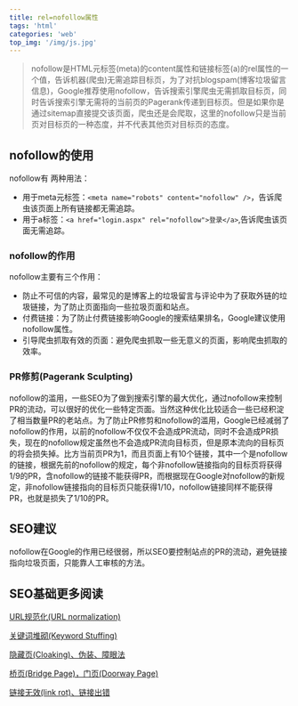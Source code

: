 ```yaml
---
title: rel=nofollow属性
tags: 'html'
categories: 'web'
top_img: '/img/js.jpg'
---
```


> nofollow是HTML元标签(meta)的content属性和链接标签(a)的rel属性的一个值，告诉机器(爬虫)无需追踪目标页，为了对抗blogspam(博客垃圾留言信息)，Google推荐使用nofollow，告诉搜索引擎爬虫无需抓取目标页，同时告诉搜索引擎无需将的当前页的Pagerank传递到目标页。但是如果你是通过sitemap直接提交该页面，爬虫还是会爬取，这里的nofollow只是当前页对目标页的一种态度，并不代表其他页对目标页的态度。

## nofollow的使用
nofollow有
两种用法：
* 用于meta元标签：`<meta name="robots" content="nofollow" />`，告诉爬虫该页面上所有链接都无需追踪。
* 用于a标签：`<a href="login.aspx" rel="nofollow">登录</a>`,告诉爬虫该页面无需追踪。
### nofollow的作用

nofollow主要有三个作用：
* 防止不可信的内容，最常见的是博客上的垃圾留言与评论中为了获取外链的垃圾链接，为了防止页面指向一些拉圾页面和站点。
* 付费链接：为了防止付费链接影响Google的搜索结果排名，Google建议使用nofollow属性。
* 引导爬虫抓取有效的页面：避免爬虫抓取一些无意义的页面，影响爬虫抓取的效率。


### PR修剪(Pagerank Sculpting)

nofollow的滥用，一些SEO为了做到搜索引擎的最大优化，通过nofollow来控制PR的流动，可以很好的优化一些特定页面。当然这种优化比较适合一些已经积淀了相当数量PR的老站点。为了防止PR修剪和nofollow的滥用，Google已经减弱了nofollow的作用，以前的nofollow不仅仅不会造成PR流动，同时不会造成PR损失，现在的nofollow规定虽然也不会造成PR流向目标页，但是原本流向的目标页的将会损失掉。比方当前页PR为1，而且页面上有10个链接，其中一个是nofollow的链接，根据先前的nofollow的规定，每个非nofollow链接指向的目标页将获得1/9的PR，含nofollow的链接不能获得PR，而根据现在Google对nofollow的新规定，非nofollow链接指向的目标页只能获得1/10，nofollow链接同样不能获得PR，也就是损失了1/10的PR。

## SEO建议      

nofollow在Google的作用已经很弱，所以SEO要控制站点的PR的流动，避免链接指向垃圾页面，只能靠人工审核的方法。

## SEO基础更多阅读

<a target="_blank" href="http://www.cnblogs.com/shuchao/archive/2009/09/17/url-normalization.html">URL规范化(URL normalization)</a>

<a target="_blank" href="http://www.cnblogs.com/shuchao/archive/2009/09/14/keyword-stuffing.html">关键词堆砌(Keyword Stuffing)</a>

<a target="_blank" href="http://www.cnblogs.com/shuchao/archive/2009/09/13/cloaking.html">隐藏页(Cloaking)、伪装、障眼法</a>

<a target="_blank" href="http://www.cnblogs.com/shuchao/archive/2009/09/12/Doorway-Page.html">桥页(Bridge Page)，门页(Doorway Page)</a>

<a target="_blank" href="http://www.cnblogs.com/shuchao/archive/2009/09/10/link-rot.html">链接无效(link rot)、链接出错</a>
